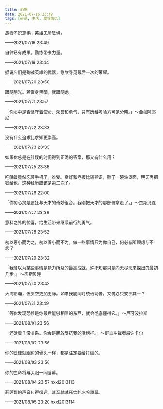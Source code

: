 ```yaml
---
title: 恐惧
date: 2021-07-16 23:49
tags: [碎语, 生活, 爱恨情仇]
---
```


愚者不识恐惧；英雄无所恐惧。

——2021/07/16 23:49

自律已有成果，勤练带来力量。

——2021/07/19 23:44

据说它们是殉战英雄的武器，急欲寻觅最后一次的荣耀。

——2021/07/20 23:50

跟随明光。若置身黑暗，就跟随她。

——2021/07/21 23:57

「你心中是否坚守着使命、荣誉和勇气，只有历经考验方可见分晓。」～金鬃阿耶尼

——2021/07/22 23:33

没有什么追求比求知更崇高。

——2021/07/23 23:33

如果你总是在错误的时间得到正确的答案，那又有什么用？

——2021/07/25 23:36

吃晚饭竟然忘带手机了，难受。幸好和老板比较熟识，赊了一碗油泼面，明天再把钱给他，这种经历应该是第二次了。

——2021/07/26 22:00

「你的心灵是疯狂与天才的奇妙组合。我刚把天才的那部份拿走了。」～杰斯贝连

——2021/07/27 23:36

意料之外的惊喜，给生活带来继续前行的勇气。

——2021/07/28 23:52

勿以恶小而为之，勿以善小而不为。做一些事情只为你自己，何必有所顾虑与不忿？

——2021/07/29 23:32

「我曾以为某些事情是能力所及的最高成就，殊不知那只是向无尽未来探出的最初几步。」～杰斯贝连

——2021/07/30 23:43

大海浩瀚，但天空更加无际。如果我能同时统治两者，又何必只安于其一？

——2021/07/31 23:49

「等你发现恐惧是你最后能够相信的东西，就会彻底懂得它。」～尼可波拉斯

——2021/08/01 23:56

「还活着？没关系。你会是胆敢反抗我的活榜样。」～鲜血仲裁者威许卡尔

——2021/08/02 23:56

你的法律就跟你的骨头一样，都是注定要给打破的。

——2021/08/03 23:56

你的生命将与太阳一同落幕。

——2021/08/04 23:57 hxxl2013113

莉莲娜的声音传得很远，甚至越过死亡的冰冷罩幕。

——2021/08/05 23:20 hxxl2013114


